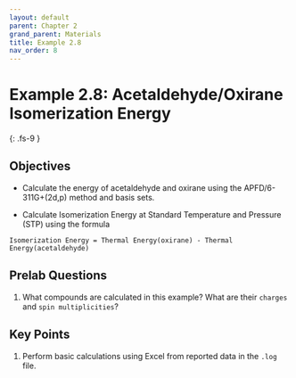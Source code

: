 ```yaml
---
layout: default
parent: Chapter 2
grand_parent: Materials
title: Example 2.8
nav_order: 8
---
```


# Example 2.8: Acetaldehyde/Oxirane Isomerization Energy
{: .fs-9 }

## Objectives
- Calculate the energy of acetaldehyde and oxirane using the APFD/6-311G+(2d,p) method and basis sets.

- Calculate Isomerization Energy at Standard Temperature and Pressure (STP) using the formula

```
Isomerization Energy = Thermal Energy(oxirane) - Thermal Energy(acetaldehyde)
```

## Prelab Questions

1. What compounds are calculated in this example? What are their `charges` and `spin multiplicities`?

## Key Points

1. Perform basic calculations using Excel from reported data in the `.log` file.